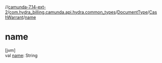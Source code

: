 //[camunda-7.14-ext-2](../../../../index.md)/[com.hydra_billing.camunda.api.hydra.common_types](../../index.md)/[DocumentType](../index.md)/[CashWarrant](index.md)/[name](name.md)

# name

[jvm]\
val [name](name.md): String
